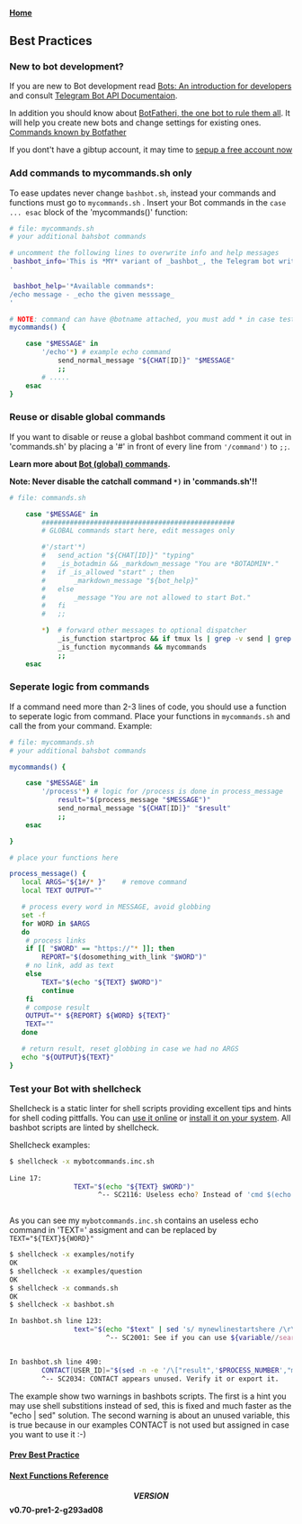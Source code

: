 #### [Home](../README.md)
## Best Practices

### New to bot development?

If you are new to Bot development read [Bots: An introduction for developers](https://core.telegram.org/bots) and consult [Telegram Bot API Documentaion](https://core.telegram.org/bots/api/).

In addition you should know about [BotFatheri, the one bot to rule them all](https://core.telegram.org/bots#3-how-do-i-create-a-bot). It will help you create new bots and change settings for existing ones. [Commands known by Botfather](https://core.telegram.org/bots#generating-an-authorization-token)

If you dont't have a gibtup account, it may time to [sepup a free account now](https://github.com/pricing)

### Add commands to mycommands.sh only
To ease updates never change ```bashbot.sh```, instead your commands and functions must go to  ```mycommands.sh``` .  Insert your Bot commands in the ```case ... esac``` block of the 'mycommands()' function:
```bash
# file: mycommands.sh
# your additional bahsbot commands

# uncomment the following lines to overwrite info and help messages
 bashbot_info='This is *MY* variant of _bashbot_, the Telegram bot written entirely in bash.
'

 bashbot_help='*Available commands*:
/echo message - _echo the given messsage_
'

# NOTE: command can have @botname attached, you must add * in case tests... 
mycommands() {

	case "$MESSAGE" in
		'/echo'*) # example echo command
			send_normal_message "${CHAT[ID]}" "$MESSAGE"
			;;
		# .....
	esac
}
```

### Reuse or disable global commands

If you want to disable or reuse a global bashbot command comment it out in 'commands.sh' by placing a '#' in front of
every line from ```'/command')``` to ```;;```. 

**Learn more about [Bot (global) commands](https://core.telegram.org/bots#commands).**

**Note: Never disable the catchall command ```*)``` in 'commands.sh'!!**
```bash
# file: commands.sh

	case "$MESSAGE" in
		################################################
		# GLOBAL commands start here, edit messages only

		#'/start'*)
		#	send_action "${CHAT[ID]}" "typing"
		#	_is_botadmin && _markdown_message "You are *BOTADMIN*."
		#	if _is_allowed "start" ; then
		#		_markdown_message "${bot_help}"
		#	else
		#		_message "You are not allowed to start Bot."
		#	fi
		#	;;

		*)	# forward other messages to optional dispatcher
			_is_function startproc && if tmux ls | grep -v send | grep -q "$copname"; then inproc; fi # interactive running
			_is_function mycommands && mycommands
			;;
	esac
```


### Seperate logic from commands

If a command need more than 2-3 lines of code, you should use a function to seperate logic from command. Place your functions in ```mycommands.sh``` and call the from your command. Example:
```bash
# file: mycommands.sh
# your additional bahsbot commands

mycommands() {

	case "$MESSAGE" in
		'/process'*) # logic for /process is done in process_message 
			result="$(process_message "$MESSAGE")"
			send_normal_message "${CHAT[ID]}" "$result" 
			;;
	esac

}

# place your functions here

process_message() {
   local ARGS="${1#/* }"	# remove command 
   local TEXT OUTPUT=""

   # process every word in MESSAGE, avoid globbing
   set -f
   for WORD in $ARGS
   do
	# process links 
	if [[ "$WORD" == "https://"* ]]; then
		REPORT="$(dosomething_with_link "$WORD")"
	# no link, add as text
	else
		TEXT="$(echo "${TEXT} $WORD")"
		continue
	fi
	# compose result
	OUTPUT="* ${REPORT} ${WORD} ${TEXT}"
	TEXT=""
   done

   # return result, reset globbing in case we had no ARGS
   echo "${OUTPUT}${TEXT}"
}

```

### Test your Bot with shellcheck
Shellcheck is a static linter for shell scripts providing excellent tips and hints for shell coding pittfalls. You can [use it online](https://www.shellcheck.net/) or [install it on your system](https://github.com/koalaman/shellcheck#installing).
All bashbot scripts are linted by shellcheck.

Shellcheck examples:
```bash
$ shellcheck -x mybotcommands.inc.sh
 
Line 17:
                TEXT="$(echo "${TEXT} $WORD")"
                      ^-- SC2116: Useless echo? Instead of 'cmd $(echo foo)', just use 'cmd foo'.
 
```
As you can see my ```mybotcommands.inc.sh``` contains an useless echo command in 'TEXT=' assigment and can be replaced by ```TEXT="${TEXT}${WORD}"```
```bash
$ shellcheck -x examples/notify
OK
$ shellcheck -x examples/question
OK
$ shellcheck -x commands.sh
OK
$ shellcheck -x bashbot.sh

In bashbot.sh line 123:
                text="$(echo "$text" | sed 's/ mynewlinestartshere /\r\n/g')" # hack for linebreaks in startproc scripts
                        ^-- SC2001: See if you can use ${variable//search/replace} instead.


In bashbot.sh line 490:
        CONTACT[USER_ID]="$(sed -n -e '/\["result",'$PROCESS_NUMBER',"message","contact","user_id"\]/  s/.*\][ \t]"\(.*\)"$/\1/p' <"$TMP")"
        ^-- SC2034: CONTACT appears unused. Verify it or export it.
```
The example show two warnings in bashbots scripts. The first is a hint you may use shell substitions instead of sed, this is fixed and much faster as the "echo | sed" solution.
The second warning is about an unused variable, this is true because in our examples CONTACT is not used but assigned in case you want to use it :-)

#### [Prev Best Practice](5_practice.md)
#### [Next Functions Reference](6_reference.md)

#### $$VERSION$$ v0.70-pre1-2-g293ad08

